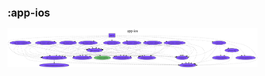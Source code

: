 ## :app-ios

<img src="../resources/dependency_graphs/app-ios-dependency-graph-multiplatform-projects.svg">